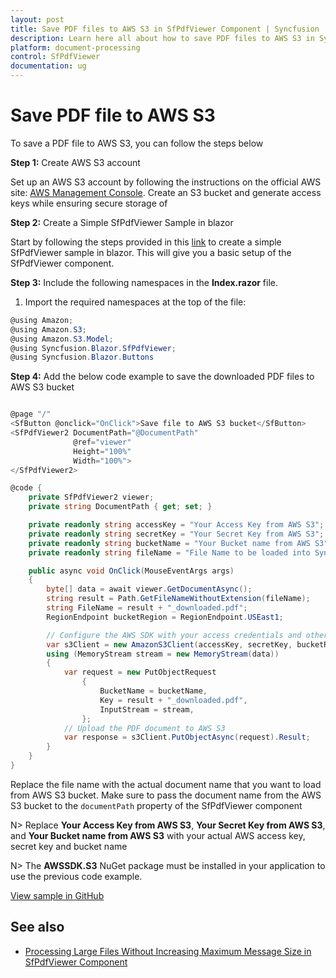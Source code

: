 ```yaml
---
layout: post
title: Save PDF files to AWS S3 in SfPdfViewer Component | Syncfusion
description: Learn here all about how to save PDF files to AWS S3 in Syncfusion Blazor SfPdfViewer component and much more details.
platform: document-processing
control: SfPdfViewer
documentation: ug
---
```


# Save PDF file to AWS S3

To save a PDF file to AWS S3, you can follow the steps below

**Step 1:** Create AWS S3 account 

 Set up an AWS S3 account by following the instructions on the official AWS site: [AWS Management Console](https://docs.aws.amazon.com/AmazonS3/latest/userguide/Welcome.html). Create an S3 bucket and generate access keys while ensuring secure storage of 

**Step 2:** Create a Simple SfPdfViewer Sample in blazor

Start by following the steps provided in this [link](https://help.syncfusion.com/document-processing/pdf/pdf-viewer/blazor/getting-started/server-side-application) to create a simple SfPdfViewer sample in blazor. This will give you a basic setup of the SfPdfViewer component.

**Step 3:** Include the following namespaces in the **Index.razor** file.

1. Import the required namespaces at the top of the file:

```csharp
@using Amazon;
@using Amazon.S3;
@using Amazon.S3.Model;
@using Syncfusion.Blazor.SfPdfViewer;
@using Syncfusion.Blazor.Buttons

```

**Step 4:** Add the below code example to save the downloaded PDF files to AWS S3 bucket

```csharp

@page "/"
<SfButton @onclick="OnClick">Save file to AWS S3 bucket</SfButton>
<SfPdfViewer2 DocumentPath="@DocumentPath"
              @ref="viewer"
              Height="100%"
              Width="100%">
</SfPdfViewer2>

@code {
    private SfPdfViewer2 viewer;
    private string DocumentPath { get; set; }

    private readonly string accessKey = "Your Access Key from AWS S3";
    private readonly string secretKey = "Your Secret Key from AWS S3";
    private readonly string bucketName = "Your Bucket name from AWS S3";
    private readonly string fileName = "File Name to be loaded into Syncfusion SfPdfViewer";

    public async void OnClick(MouseEventArgs args)
    {
        byte[] data = await viewer.GetDocumentAsync();
        string result = Path.GetFileNameWithoutExtension(fileName);
        string FileName = result + "_downloaded.pdf";
        RegionEndpoint bucketRegion = RegionEndpoint.USEast1;

        // Configure the AWS SDK with your access credentials and other settings
        var s3Client = new AmazonS3Client(accessKey, secretKey, bucketRegion);
        using (MemoryStream stream = new MemoryStream(data))
        {
            var request = new PutObjectRequest
                {
                    BucketName = bucketName,
                    Key = result + "_downloaded.pdf",
                    InputStream = stream,
                };
            // Upload the PDF document to AWS S3
            var response = s3Client.PutObjectAsync(request).Result;
        }
    }
}
```

Replace the file name with the actual document name that you want to load from AWS S3 bucket. Make sure to pass the document name from the AWS S3 bucket to the `documentPath` property of the SfPdfViewer component

N> Replace **Your Access Key from AWS S3**, **Your Secret Key from AWS S3**, and **Your Bucket name from AWS S3** with your actual AWS access key, secret key and bucket name

N> The **AWSSDK.S3** NuGet package must be installed in your application to use the previous code example.

[View sample in GitHub](https://github.com/SyncfusionExamples/blazor-pdf-viewer-examples/tree/master/Load%20and%20Save/Open%20and%20Save%20from%20AWS%20S3)

## See also

* [Processing Large Files Without Increasing Maximum Message Size in SfPdfViewer Component](../how-to/processing-large-files-without-increasing-maximum-message-size)